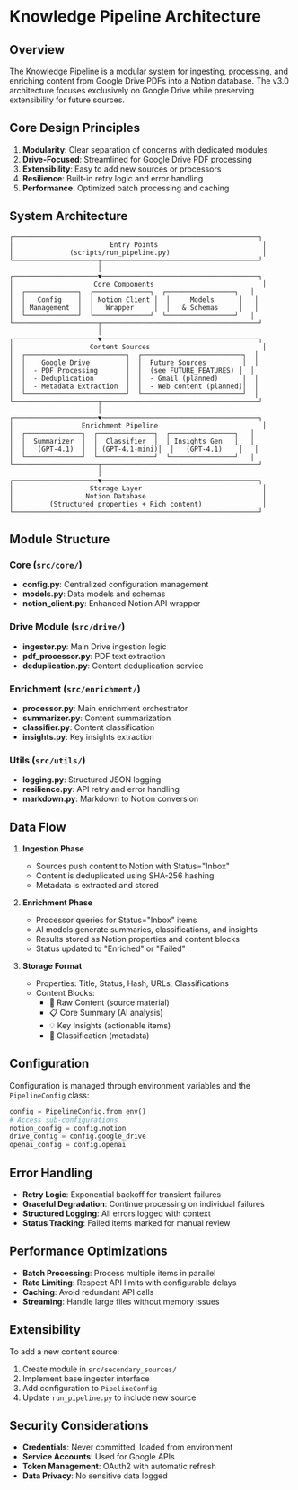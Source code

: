 # Knowledge Pipeline Architecture

## Overview

The Knowledge Pipeline is a modular system for ingesting, processing, and enriching content from Google Drive PDFs into a Notion database. The v3.0 architecture focuses exclusively on Google Drive while preserving extensibility for future sources.

## Core Design Principles

1. **Modularity**: Clear separation of concerns with dedicated modules
2. **Drive-Focused**: Streamlined for Google Drive PDF processing
3. **Extensibility**: Easy to add new sources or processors
4. **Resilience**: Built-in retry logic and error handling
5. **Performance**: Optimized batch processing and caching

## System Architecture

```
┌─────────────────────────────────────────────────────────────┐
│                        Entry Points                          │
│              (scripts/run_pipeline.py)                       │
└─────────────────────┬───────────────────────────────────────┘
                      │
┌─────────────────────▼───────────────────────────────────────┐
│                    Core Components                           │
│  ┌─────────────┐  ┌──────────────┐  ┌─────────────────┐   │
│  │   Config    │  │ Notion Client │  │     Models      │   │
│  │ Management  │  │   Wrapper     │  │   & Schemas     │   │
│  └─────────────┘  └──────────────┘  └─────────────────┘   │
└─────────────────────┬───────────────────────────────────────┘
                      │
┌─────────────────────▼───────────────────────────────────────┐
│                   Content Sources                            │
│  ┌─────────────────────────┐  ┌─────────────────────────┐  │
│  │    Google Drive         │  │  Future Sources         │  │
│  │  - PDF Processing       │  │  (see FUTURE_FEATURES) │  │
│  │  - Deduplication        │  │  - Gmail (planned)      │  │
│  │  - Metadata Extraction  │  │  - Web content (planned)│  │
│  └─────────────────────────┘  └─────────────────────────┘  │
└─────────────────────┬───────────────────────────────────────┘
                      │
┌─────────────────────▼───────────────────────────────────────┐
│                 Enrichment Pipeline                          │
│  ┌──────────────┐  ┌──────────────┐  ┌────────────────┐   │
│  │  Summarizer  │  │  Classifier  │  │ Insights Gen   │   │
│  │   (GPT-4.1)  │  │ (GPT-4.1-mini)│  │   (GPT-4.1)    │   │
│  └──────────────┘  └──────────────┘  └────────────────┘   │
└─────────────────────┬───────────────────────────────────────┘
                      │
┌─────────────────────▼───────────────────────────────────────┐
│                   Storage Layer                              │
│                  Notion Database                             │
│         (Structured properties + Rich content)               │
└─────────────────────────────────────────────────────────────┘
```

## Module Structure

### Core (`src/core/`)
- **config.py**: Centralized configuration management
- **models.py**: Data models and schemas
- **notion_client.py**: Enhanced Notion API wrapper

### Drive Module (`src/drive/`)
- **ingester.py**: Main Drive ingestion logic
- **pdf_processor.py**: PDF text extraction
- **deduplication.py**: Content deduplication service

### Enrichment (`src/enrichment/`)
- **processor.py**: Main enrichment orchestrator
- **summarizer.py**: Content summarization
- **classifier.py**: Content classification
- **insights.py**: Key insights extraction

### Utils (`src/utils/`)
- **logging.py**: Structured JSON logging
- **resilience.py**: API retry and error handling
- **markdown.py**: Markdown to Notion conversion

## Data Flow

1. **Ingestion Phase**
   - Sources push content to Notion with Status="Inbox"
   - Content is deduplicated using SHA-256 hashing
   - Metadata is extracted and stored

2. **Enrichment Phase**
   - Processor queries for Status="Inbox" items
   - AI models generate summaries, classifications, and insights
   - Results stored as Notion properties and content blocks
   - Status updated to "Enriched" or "Failed"

3. **Storage Format**
   - Properties: Title, Status, Hash, URLs, Classifications
   - Content Blocks:
     - 📄 Raw Content (source material)
     - 📋 Core Summary (AI analysis)
     - 💡 Key Insights (actionable items)
     - 🎯 Classification (metadata)

## Configuration

Configuration is managed through environment variables and the `PipelineConfig` class:

```python
config = PipelineConfig.from_env()
# Access sub-configurations
notion_config = config.notion
drive_config = config.google_drive
openai_config = config.openai
```

## Error Handling

- **Retry Logic**: Exponential backoff for transient failures
- **Graceful Degradation**: Continue processing on individual failures
- **Structured Logging**: All errors logged with context
- **Status Tracking**: Failed items marked for manual review

## Performance Optimizations

- **Batch Processing**: Process multiple items in parallel
- **Rate Limiting**: Respect API limits with configurable delays
- **Caching**: Avoid redundant API calls
- **Streaming**: Handle large files without memory issues

## Extensibility

To add a new content source:

1. Create module in `src/secondary_sources/`
2. Implement base ingester interface
3. Add configuration to `PipelineConfig`
4. Update `run_pipeline.py` to include new source

## Security Considerations

- **Credentials**: Never committed, loaded from environment
- **Service Accounts**: Used for Google APIs
- **Token Management**: OAuth2 with automatic refresh
- **Data Privacy**: No sensitive data logged